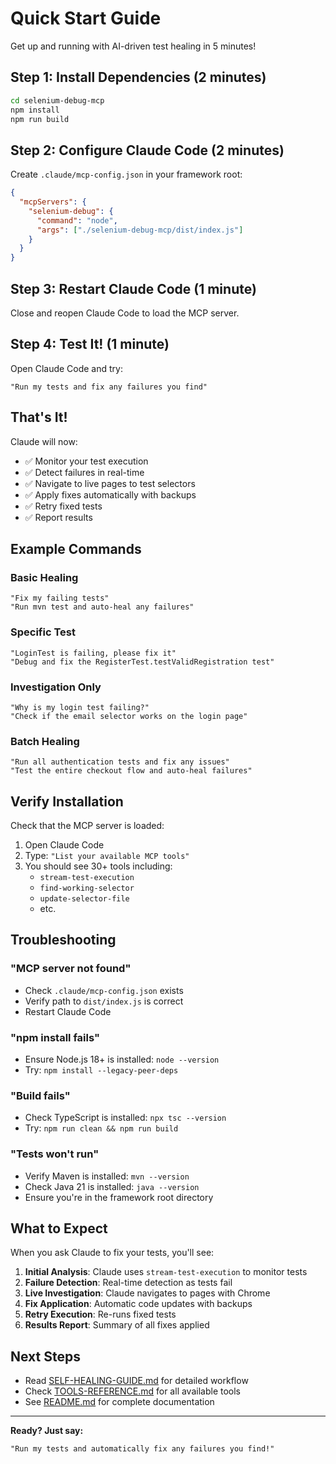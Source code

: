# Quick Start Guide

Get up and running with AI-driven test healing in 5 minutes!

## Step 1: Install Dependencies (2 minutes)

```bash
cd selenium-debug-mcp
npm install
npm run build
```

## Step 2: Configure Claude Code (2 minutes)

Create `.claude/mcp-config.json` in your framework root:

```json
{
  "mcpServers": {
    "selenium-debug": {
      "command": "node",
      "args": ["./selenium-debug-mcp/dist/index.js"]
    }
  }
}
```

## Step 3: Restart Claude Code (1 minute)

Close and reopen Claude Code to load the MCP server.

## Step 4: Test It! (1 minute)

Open Claude Code and try:

```
"Run my tests and fix any failures you find"
```

## That's It!

Claude will now:
- ✅ Monitor your test execution
- ✅ Detect failures in real-time
- ✅ Navigate to live pages to test selectors
- ✅ Apply fixes automatically with backups
- ✅ Retry fixed tests
- ✅ Report results

## Example Commands

### Basic Healing
```
"Fix my failing tests"
"Run mvn test and auto-heal any failures"
```

### Specific Test
```
"LoginTest is failing, please fix it"
"Debug and fix the RegisterTest.testValidRegistration test"
```

### Investigation Only
```
"Why is my login test failing?"
"Check if the email selector works on the login page"
```

### Batch Healing
```
"Run all authentication tests and fix any issues"
"Test the entire checkout flow and auto-heal failures"
```

## Verify Installation

Check that the MCP server is loaded:

1. Open Claude Code
2. Type: `"List your available MCP tools"`
3. You should see 30+ tools including:
   - `stream-test-execution`
   - `find-working-selector`
   - `update-selector-file`
   - etc.

## Troubleshooting

### "MCP server not found"
- Check `.claude/mcp-config.json` exists
- Verify path to `dist/index.js` is correct
- Restart Claude Code

### "npm install fails"
- Ensure Node.js 18+ is installed: `node --version`
- Try: `npm install --legacy-peer-deps`

### "Build fails"
- Check TypeScript is installed: `npx tsc --version`
- Try: `npm run clean && npm run build`

### "Tests won't run"
- Verify Maven is installed: `mvn --version`
- Check Java 21 is installed: `java --version`
- Ensure you're in the framework root directory

## What to Expect

When you ask Claude to fix your tests, you'll see:

1. **Initial Analysis**: Claude uses `stream-test-execution` to monitor tests
2. **Failure Detection**: Real-time detection as tests fail
3. **Live Investigation**: Claude navigates to pages with Chrome
4. **Fix Application**: Automatic code updates with backups
5. **Retry Execution**: Re-runs fixed tests
6. **Results Report**: Summary of all fixes applied

## Next Steps

- Read [SELF-HEALING-GUIDE.md](./SELF-HEALING-GUIDE.md) for detailed workflow
- Check [TOOLS-REFERENCE.md](./TOOLS-REFERENCE.md) for all available tools
- See [README.md](./README.md) for complete documentation

---

**Ready? Just say:**

```
"Run my tests and automatically fix any failures you find!"
```
